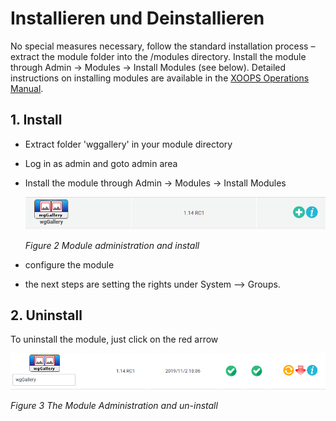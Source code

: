 # Installieren und Deinstallieren

No special measures necessary, follow the standard installation process – extract the module folder into the /modules directory. Install the module through Admin -&gt; Modules -&gt; Install Modules \(see below\). Detailed instructions on installing modules are available in the [XOOPS Operations Manual](http://goo.gl/adT2i).

## 1. Install

* Extract folder 'wggallery' in your module directory
* Log in as admin and goto admin area
* Install the module through Admin -&gt; Modules -&gt; Install Modules

  ![](../.gitbook/assets/install.png)

  _Figure 2 Module administration and install_

* configure the module
* the next steps are setting the rights under System --&gt; Groups.

## 2. Uninstall

To uninstall the module, just click on the red arrow

![](../.gitbook/assets/uninstall.png)

_Figure 3 The Module Administration and un-install_

